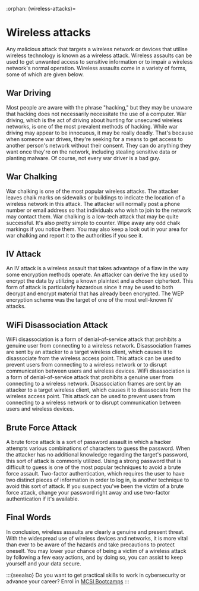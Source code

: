 :orphan:
(wireless-attacks)=
# Wireless attacks
 

Any malicious attack that targets a wireless network or devices that utilise wireless technology is known as a wireless attack. Wireless assaults can be used to get unwanted access to sensitive information or to impair a wireless network's normal operation. Wireless assaults come in a variety of forms, some of which are given below.

## War Driving

Most people are aware with the phrase "hacking," but they may be unaware that hacking does not necessarily necessitate the use of a computer. War driving, which is the act of driving about hunting for unsecured wireless networks, is one of the most prevalent methods of hacking. While war driving may appear to be innocuous, it may be really deadly. That's because when someone war drives, they're seeking for a means to get access to another person's network without their consent. They can do anything they want once they're on the network, including stealing sensitive data or planting malware. Of course, not every war driver is a bad guy.

## War Chalking

War chalking is one of the most popular wireless attacks. The attacker leaves chalk marks on sidewalks or buildings to indicate the location of a wireless network in this attack. The attacker will normally post a phone number or email address so that individuals who wish to join to the network may contact them. War chalking is a low-tech attack that may be quite successful. It's also pretty simple to counter. Wipe away any odd chalk markings if you notice them. You may also keep a look out in your area for war chalking and report it to the authorities if you see it.

## IV Attack

An IV attack is a wireless assault that takes advantage of a flaw in the way some encryption methods operate. An attacker can derive the key used to encrypt the data by utilizing a known plaintext and a chosen ciphertext. This form of attack is particularly hazardous since it may be used to both decrypt and encrypt material that has already been encrypted. The WEP encryption scheme was the target of one of the most well-known IV attacks.

## WiFi Disassociation Attack

WiFi disassociation is a form of denial-of-service attack that prohibits a genuine user from connecting to a wireless network. Disassociation frames are sent by an attacker to a target wireless client, which causes it to disassociate from the wireless access point. This attack can be used to prevent users from connecting to a wireless network or to disrupt communication between users and wireless devices. WiFi disassociation is a form of denial-of-service attack that prohibits a genuine user from connecting to a wireless network. Disassociation frames are sent by an attacker to a target wireless client, which causes it to disassociate from the wireless access point. This attack can be used to prevent users from connecting to a wireless network or to disrupt communication between users and wireless devices.

## Brute Force Attack

A brute force attack is a sort of password assault in which a hacker attempts various combinations of characters to guess the password. When the attacker has no additional knowledge regarding the target's password, this sort of attack is commonly utilized. Using a strong password that is difficult to guess is one of the most popular techniques to avoid a brute force assault. Two-factor authentication, which requires the user to have two distinct pieces of information in order to log in, is another technique to avoid this sort of attack. If you suspect you've been the victim of a brute force attack, change your password right away and use two-factor authentication if it's available.

## Final Words

In conclusion, wireless assaults are clearly a genuine and present threat. With the widespread use of wireless devices and networks, it is more vital than ever to be aware of the hazards and take precautions to protect oneself. You may lower your chance of being a victim of a wireless attack by following a few easy actions, and by doing so, you can assist to keep yourself and your data secure.

:::{seealso}
Do you want to get practical skills to work in cybersecurity or advance your career? Enrol in [MCSI Bootcamps](https://www.mosse-institute.com/bootcamps.html)
:::